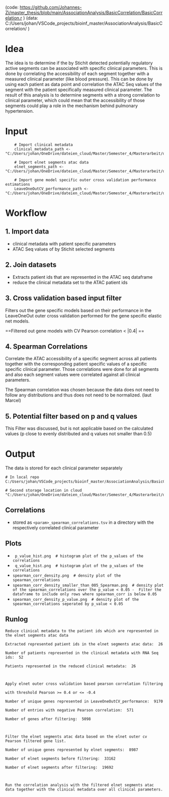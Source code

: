 (code: https://github.com/Johannes-Zi/master_thesis/blob/main/AssociationAnalysis/BasicCorrelation/BasicCorrelation.r )
(data: C:/Users/johan/VSCode_projects/bioinf_master/AssociationAnalysis/BasicCorrelation/ )
# Idea
The idea is to determine if the by Stichit detected potentially regulatory active segments can be associated with specific clinical parameters. This is done by correlating the accessibility of each segment together with a measured clinical parameter (like blood pressure). This can be done by using each patient as data point and correlation the ATAC Seq values of the segment with the patient specifically measured clinical parameter.
The result of this analysis is to determine segments with a strong correlation to clinical parameter, which could mean that the accessibility of those segments could play a role in the mechanism behind pulmonary hypertension.

# Input
```
	# Import clinical metadata
    clinical_metadata_path <- "C:/Users/johan/OneDrive/dateien_cloud/Master/Semester_4/Masterarbeit/data/pulmanory_hypertension/clinical_data/version_26.05.24/isolated_metadata.csv"
    
	# Import elnet segments atac data
	elnet_segments_path <- "C:/Users/johan/OneDrive/dateien_cloud/Master/Semester_4/Masterarbeit/data/pulmanory_hypertension/regression/CollapsedSegmentation/elnet_model_segments_df.tsv"

	# Import gene model specific outer cross validation performance estimations
	LeaveOneOutCV_performance_path <- "C:/Users/johan/OneDrive/dateien_cloud/Master/Semester_4/Masterarbeit/data/pulmanory_hypertension/regression/leaveOneOut_regression/performance_evaluation/Performance_Overview.tsv"
```

# Workflow
## 1. Import data
- clinical metadata with patient specific parameters
- ATAC Seq values of by Stichit selected segments
## 2. Join datasets
* Extracts patient ids that are represented in the ATAC seq dataframe
* reduce the clinical metadata set to the ATAC patient ids
## 3. Cross validation based input filter
Filters out the gene specific models based on their performance in the LeaveOneOut outer cross validation performed for the gene specific elastic net models.

==Filtered out gene models with CV Pearson correlation < |0.4| ==

## 4. Spearman Correlations
Correlate the ATAC accessibility of a specific segment across all patients together with the corresponding patient specific values of a specific specific clinical parameter.
Those correlations were done for all segments and also each segment values were correlated against all clinical parameters.

The Spearman correlation was chosen because the data does not need to follow any distributions and thus does not need to be normalized. (laut Marcel)
## 5. Potential filter based on p and q values
This Filter was discussed, but is not applicable based on the calculated values (p close to evenly distributed and q values not smaller than 0.5)
# Output
The data is stored for each clinical parameter separately
```
# In local repo
C:/Users/johan/VSCode_projects/bioinf_master/AssociationAnalysis/BasicCorrelation/combined_corr_cv_pear_04_thres/

# Second storage location in cloud
"C:/Users/johan/OneDrive/dateien_cloud/Master/Semester_4/Masterarbeit/data/pulmanory_hypertension/clinical_data_correlations/combined_corr_cv_pear_04_thres/"
```
## Correlations
 * stored as  ```<param>_spearman_correlations.tsv``` in a directory with the respectively correlated clinical parameter
## Plots
* ``` p_value_hist.png  # histogram plot of the p_values of the correlations```
* ``` q_value_hist.png  # histogram plot of the p_values of the correlations```
* ``` spearman_corr_density.png  # density plot of the spearman_correlations ```
* ``` spearman_corr_density_smaller_than_005_Spearman.png  # density plot of the spearman_correlations over the p_value < 0.05 -  Filter the dataframe to include only rows where spearman_corr is below 0.05 ```
* ``` spearman_corr_density_p_value.png  # density plot of the spearman_correlations seperated by p_value < 0.05 ```
## Runlog

```
Reduce clinical metadata to the patient ids which are represented in the elnet segments atac data

Extracted represented patient ids in the elnet segments atac data:  26

Number of patients represented in the clinical metadata with RNA Seq ids:  52

Patients represented in the reduced clinical metadata:  26

  

Apply elnet outer cross validation based pearson correlation filtering

with threshold Pearson >= 0.4 or <= -0.4

Number of unique genes represented in LeaveOneOutCV_performance:  9170

Number of entries with negative Pearson correlation:  571

Number of genes after filtering:  5098

  

Filter the elnet segments atac data based on the elnet outer cv Pearson filtered gene list.

Number of unique genes represented by elnet segments:  8987

Number of elnet segments before filtering:  33162

Number of elnet segments after filtering:  19692

  

Run the correlation analysis with the filtered elnet segments atac data together with the clinical metadata over all clinical parameters.
```
